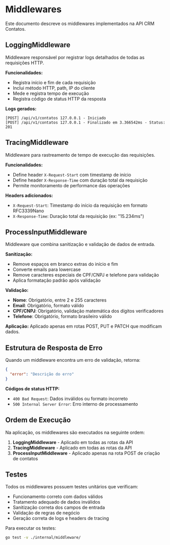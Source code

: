 # Middlewares

Este documento descreve os middlewares implementados na API CRM Contatos.

## LoggingMiddleware

Middleware responsável por registrar logs detalhados de todas as requisições HTTP.

**Funcionalidades:**
- Registra início e fim de cada requisição
- Inclui método HTTP, path, IP do cliente
- Mede e registra tempo de execução
- Registra código de status HTTP da resposta

**Logs gerados:**
```
[POST] /api/v1/contatos 127.0.0.1 - Iniciado
[POST] /api/v1/contatos 127.0.0.1 - Finalizado em 3.366542ms - Status: 201
```

## TracingMiddleware

Middleware para rastreamento de tempo de execução das requisições.

**Funcionalidades:**
- Define header `X-Request-Start` com timestamp de início
- Define header `X-Response-Time` com duração total da requisição
- Permite monitoramento de performance das operações

**Headers adicionados:**
- `X-Request-Start`: Timestamp do início da requisição em formato RFC3339Nano
- `X-Response-Time`: Duração total da requisição (ex: "15.234ms")

## ProcessInputMiddleware

Middleware que combina sanitização e validação de dados de entrada.

**Sanitização:**
- Remove espaços em branco extras do início e fim
- Converte emails para lowercase
- Remove caracteres especiais de CPF/CNPJ e telefone para validação
- Aplica formatação padrão após validação

**Validação:**
- **Nome**: Obrigatório, entre 2 e 255 caracteres
- **Email**: Obrigatório, formato válido
- **CPF/CNPJ**: Obrigatório, validação matemática dos dígitos verificadores
- **Telefone**: Obrigatório, formato brasileiro válido

**Aplicação:**
Aplicado apenas em rotas POST, PUT e PATCH que modificam dados.

## Estrutura de Resposta de Erro

Quando um middleware encontra um erro de validação, retorna:

```json
{
  "error": "Descrição do erro"
}
```

**Códigos de status HTTP:**
- `400 Bad Request`: Dados inválidos ou formato incorreto
- `500 Internal Server Error`: Erro interno de processamento

## Ordem de Execução

Na aplicação, os middlewares são executados na seguinte ordem:

1. **LoggingMiddleware** - Aplicado em todas as rotas da API
2. **TracingMiddleware** - Aplicado em todas as rotas da API  
3. **ProcessInputMiddleware** - Aplicado apenas na rota POST de criação de contatos

## Testes

Todos os middlewares possuem testes unitários que verificam:

- Funcionamento correto com dados válidos
- Tratamento adequado de dados inválidos
- Sanitização correta dos campos de entrada
- Validação de regras de negócio
- Geração correta de logs e headers de tracing

Para executar os testes:
```bash
go test -v ./internal/middleware/
```
